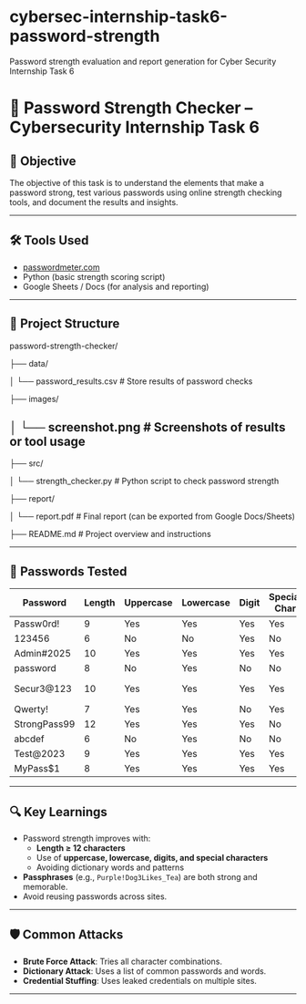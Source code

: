 # cybersec-internship-task6-password-strength
Password strength evaluation and report generation for Cyber Security Internship Task 6
# 🔐 Password Strength Checker – Cybersecurity Internship Task 6

## 📌 Objective

The objective of this task is to understand the elements that make a password strong, test various passwords using online strength checking tools, and document the results and insights.

---

## 🛠 Tools Used

- [passwordmeter.com](https://www.passwordmeter.com)
- Python (basic strength scoring script)
- Google Sheets / Docs (for analysis and reporting)

---

## 📁 Project Structure
password-strength-checker/

├── data/

│ └── password_results.csv # Store results of password checks

├── images/

│ └── screenshot.png # Screenshots of results or tool usage
---
├── src/

│ └── strength_checker.py # Python script to check password strength

├── report/

│ └── report.pdf # Final report (can be exported from Google Docs/Sheets)

├── README.md # Project overview and instructions

---

## 🧪 Passwords Tested

| Password     | Length | Uppercase | Lowercase | Digit | Special Char | Complexity Score | Strength Category |
| ------------ | ------ | --------- | --------- | ----- | ------------ | ---------------- | ----------------- |
| Passw0rd!    | 9      | Yes       | Yes       | Yes   | Yes          | 8.0              | Strong            |
| 123456       | 6      | No        | No        | Yes   | No           | 2.5              | Weak              |
| Admin#2025   | 10     | Yes       | Yes       | Yes   | Yes          | 8.5              | Strong            |
| password     | 8      | No        | Yes       | No    | No           | 3.0              | Weak              |
| Secur3\@123  | 10     | Yes       | Yes       | Yes   | Yes          | 9.0              | Very Strong       |
| Qwerty!      | 7      | Yes       | Yes       | No    | Yes          | 5.5              | Medium            |
| StrongPass99 | 12     | Yes       | Yes       | Yes   | No           | 7.5              | Strong            |
| abcdef       | 6      | No        | Yes       | No    | No           | 2.0              | Weak              |
| Test\@2023   | 9      | Yes       | Yes       | Yes   | Yes          | 8.5              | Strong            |
| MyPass\$1    | 8      | Yes       | Yes       | Yes   | Yes          | 7.5              | Strong            |

---

## 🔍 Key Learnings

- Password strength improves with:
  - **Length ≥ 12 characters**
  - Use of **uppercase, lowercase, digits, and special characters**
  - Avoiding dictionary words and patterns
- **Passphrases** (e.g., `Purple!Dog3Likes_Tea`) are both strong and memorable.
- Avoid reusing passwords across sites.

---

## 🛡 Common Attacks

- **Brute Force Attack**: Tries all character combinations.
- **Dictionary Attack**: Uses a list of common passwords and words.
- **Credential Stuffing**: Uses leaked credentials on multiple sites.

---
